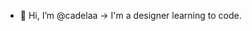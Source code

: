 - 👋 Hi, I’m @cadelaa
-> I'm a designer learning to code.

<!---
cadelaa/cadelaa is a ✨ special ✨ repository because its `README.md` (this file) appears on your GitHub profile.
You can click the Preview link to take a look at your changes.
--->

